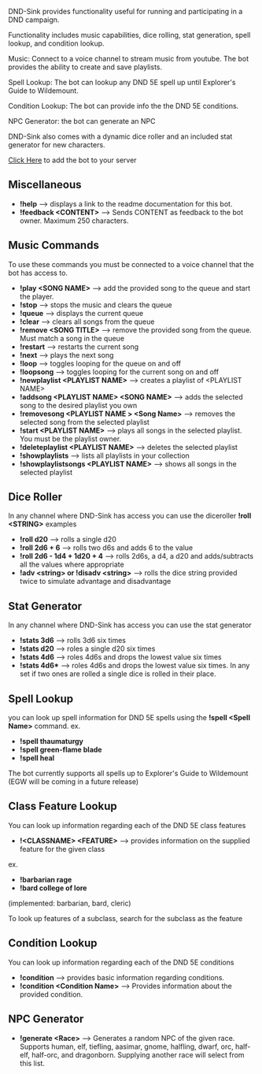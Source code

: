 DND-Sink provides functionality useful for running and participating in a DND campaign.

Functionality includes music capabilities, dice rolling, stat generation, spell lookup, and condition lookup.

Music: Connect to a voice channel to stream music from youtube. The bot provides the ability to create and save playlists.

Spell Lookup: The bot can lookup any DND 5E spell up until Explorer's Guide to Wildemount.

Condition Lookup: The bot can provide info the the DND 5E conditions.

NPC Generator: the bot can generate an NPC

DND-Sink also comes with a dynamic dice roller and an included stat generator for new characters.

[Click Here](https://discord.com/oauth2/authorize?client_id=712699373183565915&permissions=36702208&scope=bot) to add the bot to your server

## Miscellaneous

* **!help** --> displays a link to the readme documentation for this bot.
* **!feedback \<CONTENT\>** --> Sends CONTENT as feedback to the bot owner. Maximum 250 characters.

## Music Commands
To use these commands you must be connected to a voice channel that the bot has access to.

 * **!play \<SONG NAME\>** --> add the provided song to the queue and start the player.
 * **!stop** --> stops the music and clears the queue
 * **!queue** --> displays the current queue
 * **!clear** --> clears all songs from the queue
 * **!remove \<SONG TITLE\>** --> remove the provided song from the queue. Must match a song in the queue
 * **!restart** --> restarts the current song
 * **!next** --> plays the next song
 * **!loop** --> toggles looping for the queue on and off
 * **!loopsong** --> toggles looping for the current song on and off
 * **!newplaylist \<PLAYLIST NAME\>** --> creates a playlist of \<PLAYLIST NAME\>
 * **!addsong \<PLAYLIST NAME\> \<SONG NAME\>** --> adds the selected song to the desired playlist you own
 * **!removesong \<PLAYLIST NAME \> \<Song Name\>** --> removes the selected song from the selected playlist
 * **!start \<PLAYLIST NAME\>** --> plays all songs in the selected playlist. You must be the playlist owner.
 * **!deleteplaylist \<PLAYLIST NAME\>** --> deletes the selected playlist
 * **!showplaylists** --> lists all playlists in your collection
 * **!showplaylistsongs \<PLAYLIST NAME\>** --> shows all songs in the selected playlist



## Dice Roller

In any channel where DND-Sink has access you can use the diceroller
**!roll \<STRING\>**
examples
* **!roll d20**  --> rolls a single d20
* **!roll 2d6 + 6** --> rolls two d6s and adds 6 to the value
* **!roll 2d6 - 1d4 + 1d20 + 4**  --> rolls 2d6s, a d4, a d20 and adds/subtracts all the values where appropriate
* **!adv \<string\> or !disadv \<string\>** --> rolls the dice string provided twice to simulate advantage and disadvantage

## Stat Generator

In any channel where DND-Sink has access you can use the stat generator
* **!stats 3d6** --> rolls 3d6 six times
* **!stats d20**  --> roles a single d20 six times
* **!stats 4d6** --> roles 4d6s and drops the lowest value six times
* **!stats 4d6\***  --> roles 4d6s and drops the lowest value six times. In any set if two ones are rolled a single dice is rolled in their place.

## Spell Lookup

you can look up spell information for DND 5E spells using the **!spell \<Spell Name\>** command.
ex.

 - **!spell thaumaturgy**
 - **!spell green-flame blade**
 - **!spell heal**

The bot currently supports all spells up to Explorer's Guide to Wildemount (EGW will be coming in a future release)

## Class Feature Lookup

You can look up information regarding each of the DND 5E class features
* **!\<CLASSNAME\> \<FEATURE\>** --> provides information on the supplied feature for the given class

ex.
* **!barbarian rage**
* **!bard college of lore**

(implemented: barbarian, bard, cleric)

To look up features of a subclass, search for the subclass as the feature

## Condition Lookup

You can look up information regarding each of the DND 5E conditions
* **!condition** --> provides basic information regarding conditions.
* **!condition \<Condition Name\>** --> Provides information about the provided condition.

## NPC Generator

* **!generate \<Race\>** --> Generates a random NPC of the given race.
Supports human, elf, tiefling, aasimar, gnome, halfling, dwarf, orc, half-elf, half-orc, and dragonborn. Supplying another race will select from this list.
